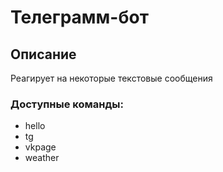 # Телеграмм-бот
## Описание
Реагирует на некоторые текстовые сообщения
### Доступные команды:
* hello
* tg
* vkpage
* weather
